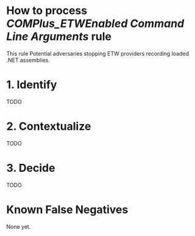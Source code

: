 # How to process *COMPlus_ETWEnabled Command Line Arguments* rule
This rule Potential adversaries stopping ETW providers recording loaded .NET assemblies.

# 1. Identify
TODO

# 2. Contextualize
TODO

# 3. Decide
TODO

# Known False Negatives
None yet.
